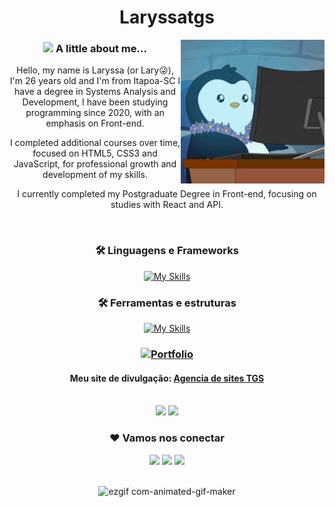 <div align='center'>

# Laryssatgs

<img align='right' src="Working Work From Home GIF by Pudgy Penguins.gif" width="230">

### <img src="https://media.giphy.com/media/VgCDAzcKvsR6OM0uWg/giphy.gif" width="50"> A little about me...

<p>Hello, my name is Laryssa (or Lary😜), I'm 26 years old and I'm from Itapoa-SC I have a degree in Systems Analysis and Development, I have been studying programming since 2020, with an emphasis on Front-end.</p>
<p>I completed additional courses over time, focused on HTML5, CSS3 and JavaScript, for professional growth and development of my skills.</p> 
<p>I currently completed my Postgraduate Degree in Front-end, focusing on studies with React and API.</p>

<br>

### 🛠 Linguagens e Frameworks

[![My Skills](https://skillicons.dev/icons?i=html,css,js,react,vite,php&theme=dark)](https://skillicons.dev) <!--c# é cs; c++ é cpp; java-->

### 🛠 Ferramentas e estruturas

[![My Skills](https://skillicons.dev/icons?i=mysql,vscode,git,github,postman,tailwindcss)](https://skillicons.dev)

<!--      <img align="center" alt="Gimp" height="50" width="60" src="https://raw.githubusercontent.com/devicons/devicon/master/icons/gimp/gimp-original.svg">
     <img align="center" alt="Canva" height="40" width="50" src="https://raw.githubusercontent.com/devicons/devicon/master/icons/canva/canva-original.svg"> -->

### [![Portfolio](https://img.shields.io/badge/Portfolio-000000?style=for-the-badge&logo=About.me&logoColor=white)](https://my-portfolio2-ruddy.vercel.app/)

<!--#### Repositório dos meus Cursos de HTML5 CSS3 e JavaScript: [HTML5, CSS3 e JavaScript](https://larytgs.github.io/HTML-CSS/)-->

#### Meu site de divulgação: [Agencia de sites TGS](https://larytgs.github.io/Agencia_de_sites_TGS/)

  <br>
  
<div>
  <img height='180em' src='https://github-readme-stats.vercel.app/api?username=larytgs&show_icons=true&theme=dark&include_all_commits=true&count_private=true'/>
  <img height="180em" src="https://github-readme-stats.vercel.app/api/top-langs/?username=larytgs&layout=compact&langs_count=16&theme=dark"/>
</div>


### ❤ Vamos nos conectar

<div> 
  <a href="https://www.linkedin.com/in/laryssa-tortato-7612961a9/" target="_blank"><img src="https://img.shields.io/badge/-LinkedIn-%230077B5?style=for-the-badge&logo=linkedin&logoColor=white"></a> 
  <a href="https://www.instagram.com/larytgs/" target="_blank"><img src="https://img.shields.io/badge/-Instagram-%23E4405F?style=for-the-badge&logo=instagram&logoColor=white"></a>
  <a href="https://www.facebook.com/profile.php?id=100005260008271" target="_blank"><img src="https://img.shields.io/badge/Facebook-1877F2?style=for-the-badge&logo=facebook&logoColor=white""></a> 
</div>

   <br>
   
<!--Links para criar gifs: https://ezgif.com/maker-->
![ezgif com-animated-gif-maker](https://github.com/Larytgs/Larytgs/assets/149098968/d2c34962-9f50-4db9-bb38-061f28d7d84b)

<!--![snake gif]<!--(https://github.com/larytgs/larytgs/blob/output/github-contribution-grid-snake.svg)-->

<!--<div align="center">
  <img  src="https://github.com/Larytgs//Larytgs/animaçao/snake.gif"
       alt="snake" />
</div>-->
